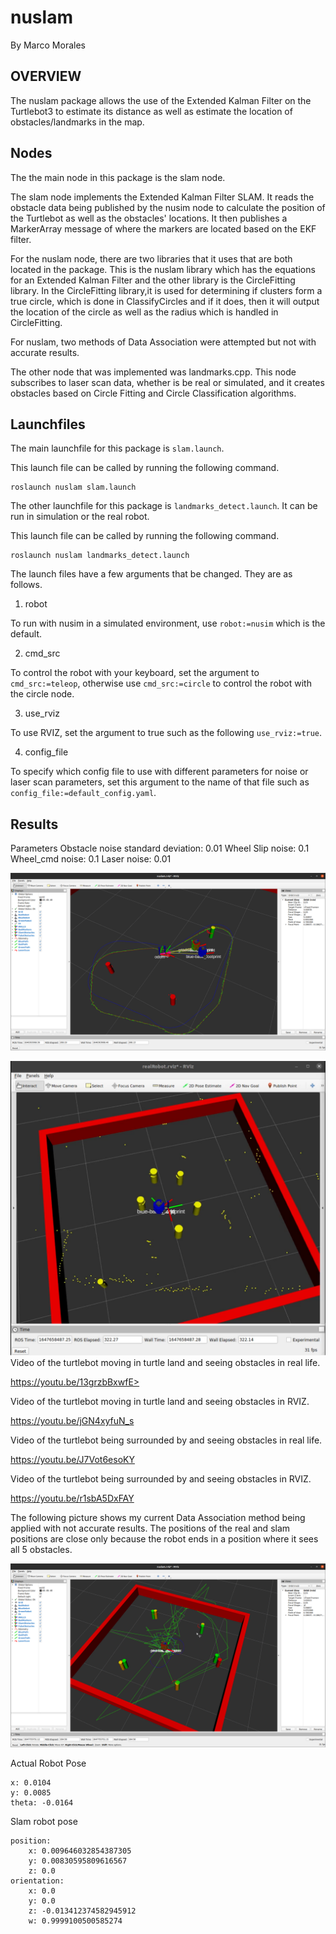 # nuslam
By Marco Morales

## OVERVIEW
The nuslam package allows the use of the Extended Kalman Filter on the Turtlebot3 to estimate its distance as well as estimate the location of obstacles/landmarks in the map.

## Nodes

The the main node in this package is the slam node.

The slam node implements the Extended Kalman Filter SLAM. It reads the obstacle data being published by the nusim node to calculate the position of the Turtlebot as well as the obstacles' locations. It then publishes a MarkerArray message of where the markers are located based on the EKF filter. 

For the nuslam node, there are two libraries that it uses that are both located in the package. This is the nuslam library which has the equations for an Extended Kalman Filter and the other library is the CircleFitting library. In the CircleFitting library,it is used for determining if clusters form a true circle, which is done in ClassifyCircles and if it does, then it will output the location of the circle as well as the radius which is handled in CircleFitting.

For nuslam, two methods of Data Association were attempted but not with accurate results.

The other node that was implemented was landmarks.cpp. This node subscribes to laser scan data, whether is be real or simulated, and it creates obstacles based on Circle Fitting and Circle Classification algorithms. 

## Launchfiles

The main launchfile for this package is `slam.launch`.

This launch file can be called by running the following command.
```
roslaunch nuslam slam.launch
```

The other launchfile for this package is `landmarks_detect.launch`. It can be run in simulation or the real robot.

This launch file can be called by running the following command.
```
roslaunch nuslam landmarks_detect.launch
```

The launch files have a few arguments that be changed. They are as follows.

1. robot

To run with nusim in a simulated environment, use `robot:=nusim` which is the default.

2. cmd_src

To control the robot with your keyboard, set the argument to `cmd_src:=teleop`, otherwise use `cmd_src:=circle` to control the robot with the circle node. 

3. use_rviz

To use RVIZ, set the argument to true such as the following `use_rviz:=true`.

4. config_file

To specify which config file to use with different parameters for noise or laser scan parameters, set this argument to the name of that file such as `config_file:=default_config.yaml`.

## Results
Parameters
Obstacle noise standard deviation: 0.01
Wheel Slip noise: 0.1
Wheel_cmd noise: 0.1
Laser noise: 0.01

![SLAM](pictures/slam.png)


![LANDMARKS](pictures/Landmarks.png)
Video of the turtlebot moving in turtle land and seeing obstacles in real life.

https://youtu.be/13grzbBxwfE>

Video of the turtlebot moving in turtle land and seeing obstacles in RVIZ.

https://youtu.be/jGN4xyfuN_s

Video of the turtlebot being surrounded by and seeing obstacles in real life.

https://youtu.be/J7Vot6esoKY

Video of the turtlebot being surrounded by and seeing obstacles in RVIZ.

https://youtu.be/r1sbA5DxFAY

The following picture shows my current Data Association method being applied with not accurate results. The positions of the real and slam positions are close only because the robot ends in a position where it sees all 5 obstacles. 

![DataAssociation](pictures/DataAssociationBad.png)

Actual Robot Pose
```
x: 0.0104
y: 0.0085
theta: -0.0164
```

Slam robot pose
```
position: 
    x: 0.009646032854387305
    y: 0.00830595809616567
    z: 0.0
orientation: 
    x: 0.0
    y: 0.0
    z: -0.013412374582945912
    w: 0.9999100500585274

```